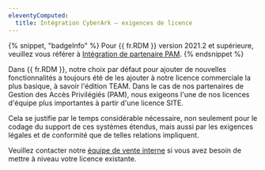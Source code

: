 ```yaml
---
eleventyComputed:
  title: Intégration CyberArk – exigences de licence
---
```

{% snippet, "badgeInfo" %}
Pour {{ fr.RDM }} version 2021.2 et supérieure, veuillez vous référer à [Intégration de partenaire PAM](/rdm/mac/kb/rdm-windows/knowledge-base/pam-partner-integration/).
{% endsnippet %}  

Dans {{ fr.RDM }}, notre choix par défaut pour ajouter de nouvelles fonctionnalités a toujours été de les ajouter à notre licence commerciale la plus basique, à savoir l'édition TEAM. Dans le cas de nos partenaires de Gestion des Accès Privilégiés (PAM), nous exigeons l'une de nos licences d'équipe plus importantes à partir d'une licence SITE.

Cela se justifie par le temps considérable nécessaire, non seulement pour le codage du support de ces systèmes étendus, mais aussi par les exigences légales et de conformité que de telles relations impliquent.

Veuillez contacter notre [équipe de vente interne](mailto:sales@devolutions.net) si vous avez besoin de mettre à niveau votre licence existante.